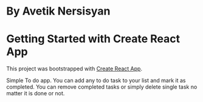 # By Avetik Nersisyan
# Getting Started with Create React App

This project was bootstrapped with [Create React App](https://github.com/facebook/create-react-app).


Simple To do app. You can add any to do task to your list and mark it as completed. You can remove completed tasks or simply delete single task no matter it is done or not.
